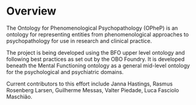 # Overview

The Ontology for Phenomenological Psychopathology (OPheP) is an ontology for representing entities from phenomenological approaches to psychopathology for use in research and clinical practice. 

The project is being developed using the BFO upper level ontology and following best practices as set out by the OBO Foundry. It is developed beneath the Mental Functioning ontology as a general mid-level ontology for the psychological and psychiatric domains. 

Current contributors to this effort include Janna Hastings, Rasmus Rosenberg Larsen, Guilherme Messas, Valter Piedade, Luca Fasciolo Maschião. 



